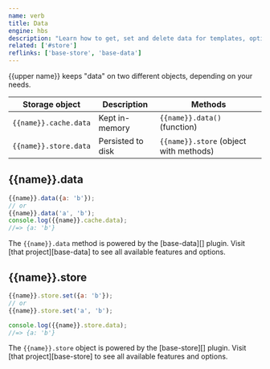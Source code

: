 ```yaml
---
name: verb
title: Data
engine: hbs
description: "Learn how to get, set and delete data for templates, options and more."
related: ['#store']
reflinks: ['base-store', 'base-data']
---
```


{{upper name}} keeps "data" on two different objects, depending on your needs. 

| **Storage object** | **Description** | **Methods** |
| --- | --- | --- |
| `{{name}}.cache.data` | Kept in-memory | `{{name}}.data()` (function) |
| `{{name}}.store.data` | Persisted to disk | `{{name}}.store` (object with methods) |

## {{name}}.data

```js
{{name}}.data({a: 'b'});
// or
{{name}}.data('a', 'b');
console.log({{name}}.cache.data);
//=> {a: 'b'}
```

The `{{name}}.data` method is powered by the [base-data][] plugin. Visit [that project][base-data] to see all available features and options.

## {{name}}.store

```js
{{name}}.store.set({a: 'b'});
// or
{{name}}.store.set('a', 'b');

console.log({{name}}.store.data);
//=> {a: 'b'}
```

The `{{name}}.store` object is powered by the [base-store][] plugin. Visit [that project][base-store] to see all available features and options.
